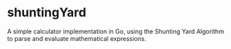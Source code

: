# shuntingYard
A simple calculator implementation in Go, using the Shunting Yard Algorithm to parse and evaluate mathematical expressions.
